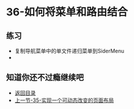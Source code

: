 # 36-如何将菜单和路由结合

## 练习

* 复制导航菜单中的单文件递归菜单到SiderMenu
* 

## 知道你还不过瘾继续吧       

* [返回目录](../../README.md)
* [上一节-35-实现一个可动态改变的页面布局](../03-实战篇/35-实现一个可动态改变的页面布局.md)
